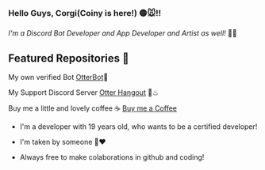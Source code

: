 ### Hello Guys, Corgi(Coiny is here!) 🟡🐭!!

*I'm a Discord Bot Developer and App Developer and Artist as well!* 🎨🤖

## Featured Repositories 🌠

My own verified Bot  [OtterBot](https://github.com/Cd-corgi/OtterBot-OP-project)🦦

My Support Discord Server [Otter Hangout](https://discord.gg/8mUEK38NMJ) 🤖♨

Buy me a little and lovely coffee ☕ [Buy me a Coffee](https://www.buymeacoffee.com/CorgiOtterBot)

* I'm a developer with 19 years old, who wants to be a certified developer!

* I'm taken by someone 👀♥

* Always free to make colaborations in github and coding!



